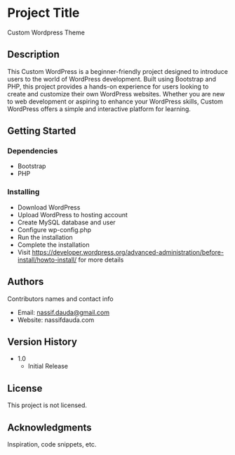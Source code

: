 # Project Title

Custom Wordpress Theme

## Description

This Custom WordPress is a beginner-friendly project designed to introduce users to the world of WordPress development. Built using Bootstrap and PHP, this project provides a hands-on experience for users looking to create and customize their own WordPress websites. Whether you are new to web development or aspiring to enhance your WordPress skills, Custom WordPress offers a simple and interactive platform for learning.

## Getting Started

### Dependencies

* Bootstrap
* PHP

### Installing

* Download WordPress
* Upload WordPress to hosting account
* Create MySQL database and user
* Configure wp-config.php
* Run the installation
* Complete the installation
* Visit https://developer.wordpress.org/advanced-administration/before-install/howto-install/ for more details


## Authors

Contributors names and contact info

* Email: nassif.dauda@gmail.com
* Website: nassifdauda.com

## Version History
* 1.0
    * Initial Release

## License

This project is not licensed.

## Acknowledgments

Inspiration, code snippets, etc.